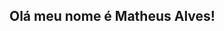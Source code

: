 ## Olá meu nome é Matheus Alves!

<div><a href = "https://github-readme-stats.vercel.app/api?username=Matheus-HX-Alves&show_icons=true&theme=dracula&include_all_commits=true&count_private=true"></div>
